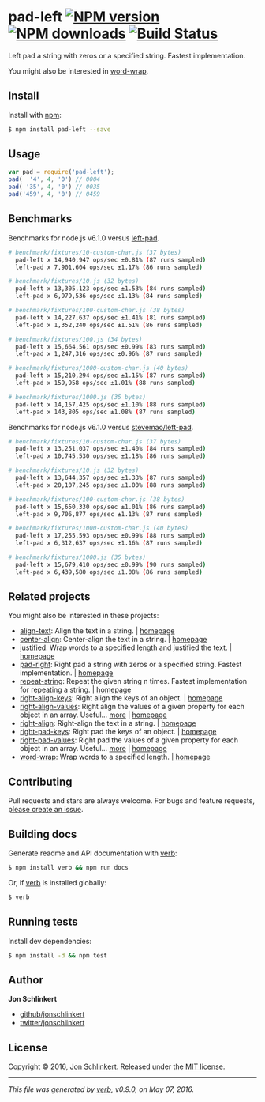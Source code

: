 # pad-left [![NPM version](https://img.shields.io/npm/v/pad-left.svg?style=flat)](https://www.npmjs.com/package/pad-left) [![NPM downloads](https://img.shields.io/npm/dm/pad-left.svg?style=flat)](https://npmjs.org/package/pad-left) [![Build Status](https://img.shields.io/travis/jonschlinkert/pad-left.svg?style=flat)](https://travis-ci.org/jonschlinkert/pad-left)

Left pad a string with zeros or a specified string. Fastest implementation.

You might also be interested in [word-wrap](https://github.com/jonschlinkert/word-wrap).

## Install

Install with [npm](https://www.npmjs.com/):

```sh
$ npm install pad-left --save
```

## Usage

```js
var pad = require('pad-left');
pad(  '4', 4, '0') // 0004
pad( '35', 4, '0') // 0035
pad('459', 4, '0') // 0459
```

## Benchmarks

Benchmarks for node.js v6.1.0 versus [left-pad](https://github.com/stevemao/left-pad).

```sh
# benchmark/fixtures/10-custom-char.js (37 bytes)
  pad-left x 14,940,947 ops/sec ±0.81% (87 runs sampled)
  left-pad x 7,901,604 ops/sec ±1.17% (86 runs sampled)

# benchmark/fixtures/10.js (32 bytes)
  pad-left x 13,305,123 ops/sec ±1.53% (84 runs sampled)
  left-pad x 6,979,536 ops/sec ±1.13% (84 runs sampled)

# benchmark/fixtures/100-custom-char.js (38 bytes)
  pad-left x 14,227,637 ops/sec ±1.41% (81 runs sampled)
  left-pad x 1,352,240 ops/sec ±1.51% (86 runs sampled)

# benchmark/fixtures/100.js (34 bytes)
  pad-left x 15,664,561 ops/sec ±0.99% (83 runs sampled)
  left-pad x 1,247,316 ops/sec ±0.96% (87 runs sampled)

# benchmark/fixtures/1000-custom-char.js (40 bytes)
  pad-left x 15,210,294 ops/sec ±1.15% (87 runs sampled)
  left-pad x 159,958 ops/sec ±1.01% (88 runs sampled)

# benchmark/fixtures/1000.js (35 bytes)
  pad-left x 14,157,425 ops/sec ±1.10% (88 runs sampled)
  left-pad x 143,805 ops/sec ±1.08% (87 runs sampled)
```

Benchmarks for node.js v6.1.0 versus [stevemao/left-pad](https://github.com/stevemao/left-pad).

```sh
# benchmark/fixtures/10-custom-char.js (37 bytes)
  pad-left x 13,251,037 ops/sec ±1.40% (84 runs sampled)
  left-pad x 10,745,530 ops/sec ±1.18% (86 runs sampled)

# benchmark/fixtures/10.js (32 bytes)
  pad-left x 13,644,357 ops/sec ±1.33% (87 runs sampled)
  left-pad x 20,107,245 ops/sec ±1.00% (88 runs sampled)

# benchmark/fixtures/100-custom-char.js (38 bytes)
  pad-left x 15,650,330 ops/sec ±1.01% (86 runs sampled)
  left-pad x 9,706,877 ops/sec ±1.13% (87 runs sampled)

# benchmark/fixtures/1000-custom-char.js (40 bytes)
  pad-left x 17,255,593 ops/sec ±0.99% (88 runs sampled)
  left-pad x 6,312,637 ops/sec ±1.16% (87 runs sampled)

# benchmark/fixtures/1000.js (35 bytes)
  pad-left x 15,679,410 ops/sec ±0.99% (90 runs sampled)
  left-pad x 6,439,580 ops/sec ±1.08% (86 runs sampled)
```

## Related projects

You might also be interested in these projects:

* [align-text](https://www.npmjs.com/package/align-text): Align the text in a string. | [homepage](https://github.com/jonschlinkert/align-text)
* [center-align](https://www.npmjs.com/package/center-align): Center-align the text in a string. | [homepage](https://github.com/jonschlinkert/center-align)
* [justified](https://www.npmjs.com/package/justified): Wrap words to a specified length and justified the text. | [homepage](https://github.com/jonschlinkert/justified)
* [pad-right](https://www.npmjs.com/package/pad-right): Right pad a string with zeros or a specified string. Fastest implementation. | [homepage](https://github.com/jonschlinkert/pad-right)
* [repeat-string](https://www.npmjs.com/package/repeat-string): Repeat the given string n times. Fastest implementation for repeating a string. | [homepage](https://github.com/jonschlinkert/repeat-string)
* [right-align-keys](https://www.npmjs.com/package/right-align-keys): Right align the keys of an object. | [homepage](https://github.com/jonschlinkert/right-align-keys)
* [right-align-values](https://www.npmjs.com/package/right-align-values): Right align the values of a given property for each object in an array. Useful… [more](https://www.npmjs.com/package/right-align-values) | [homepage](https://github.com/jonschlinkert/right-align-values)
* [right-align](https://www.npmjs.com/package/right-align): Right-align the text in a string. | [homepage](https://github.com/jonschlinkert/right-align)
* [right-pad-keys](https://www.npmjs.com/package/right-pad-keys): Right pad the keys of an object. | [homepage](https://github.com/jonschlinkert/right-pad-keys)
* [right-pad-values](https://www.npmjs.com/package/right-pad-values): Right pad the values of a given property for each object in an array. Useful… [more](https://www.npmjs.com/package/right-pad-values) | [homepage](https://github.com/jonschlinkert/right-pad-values)
* [word-wrap](https://www.npmjs.com/package/word-wrap): Wrap words to a specified length. | [homepage](https://github.com/jonschlinkert/word-wrap)

## Contributing

Pull requests and stars are always welcome. For bugs and feature requests, [please create an issue](https://github.com/jonschlinkert/pad-left/issues/new).

## Building docs

Generate readme and API documentation with [verb](https://github.com/verbose/verb):

```sh
$ npm install verb && npm run docs
```

Or, if [verb](https://github.com/verbose/verb) is installed globally:

```sh
$ verb
```

## Running tests

Install dev dependencies:

```sh
$ npm install -d && npm test
```

## Author

**Jon Schlinkert**

* [github/jonschlinkert](https://github.com/jonschlinkert)
* [twitter/jonschlinkert](http://twitter.com/jonschlinkert)

## License

Copyright © 2016, [Jon Schlinkert](https://github.com/jonschlinkert).
Released under the [MIT license](https://github.com/jonschlinkert/pad-left/blob/master/LICENSE).

***

_This file was generated by [verb](https://github.com/verbose/verb), v0.9.0, on May 07, 2016._
